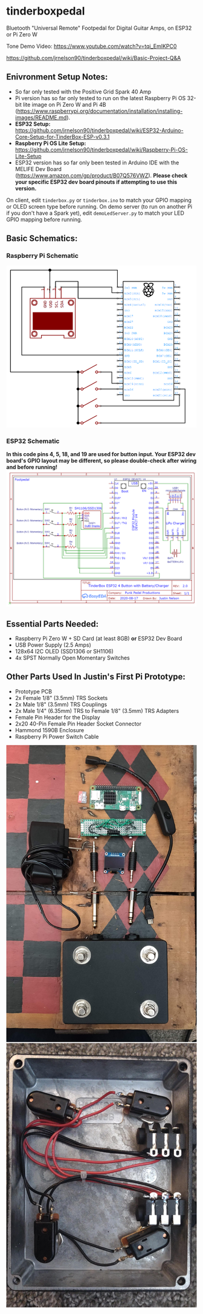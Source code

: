 # tinderboxpedal
Bluetooth "Universal Remote" Footpedal for Digital Guitar Amps, on ESP32 or Pi Zero W

Tone Demo Video: https://www.youtube.com/watch?v=tqi_EmIKPC0

https://github.com/jrnelson90/tinderboxpedal/wiki/Basic-Project-Q&A

## Enivronment Setup Notes:
* So far only tested with the Positive Grid Spark 40 Amp
* Pi version has so far only tested to run on the latest Raspberry Pi OS 32-bit lite image on Pi Zero W and Pi 4B (https://www.raspberrypi.org/documentation/installation/installing-images/README.md).
* **ESP32 Setup:** https://github.com/jrnelson90/tinderboxpedal/wiki/ESP32-Arduino-Core-Setup-for-TinderBox-ESP-v0.3.1
* **Raspberry Pi OS Lite Setup:** https://github.com/jrnelson90/tinderboxpedal/wiki/Raspberry-Pi-OS-Lite-Setup
* ESP32 version has so far only been tested in Arduino IDE with the MELIFE Dev Board (https://www.amazon.com/gp/product/B07Q576VWZ). **Please check your specific ESP32 dev board pinouts if attempting to use this version.**

On client, edit `tinderbox.py` or `tinderbox.ino` to match your GPIO mapping or OLED screen type before running.
On demo server (to run on another Pi if you don't have a Spark yet), edit `demoLedServer.py` to match your LED GPIO mapping before running.

## Basic Schematics:
### Raspberry Pi Schematic
![](src/tinderbox_hat.png)


### ESP32 Schematic
**In this code pins 4, 5, 18, and 19 are used for button input. Your ESP32 dev board's GPIO layout may be different, so please double-check after wiring and before running!**
![](src/tinderbox_ESP32.png)

## Essential Parts Needed:
- Raspberry Pi Zero W + SD Card (at least 8GB) **or** ESP32 Dev Board
- USB Power Supply (2.5 Amps)
- 128x64 I2C OLED (SSD1306 or SH1106)
- 4x SPST Normally Open Momentary Switches


## Other Parts Used In Justin's First Pi Prototype:
- Prototype PCB
- 2x Female 1/8" (3.5mm) TRS Sockets
- 2x Male 1/8" (3.5mm) TRS Couplings
- 2x Male 1/4" (6.35mm) TRS to Female 1/8" (3.5mm) TRS Adapters
- Female Pin Header for the Display
- 2x20 40-Pin Female Pin Header Socket Connector
- Hammond 1590B Enclosure
- Raspberry Pi Power Switch Cable

![](src/prototype.jpg)
![](src/inner_pedal.jpg)
